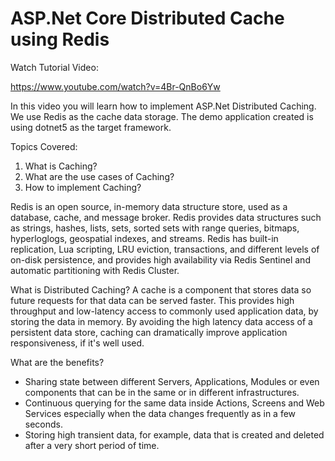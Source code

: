 # ASP.Net Core Distributed Cache using Redis

Watch Tutorial Video:

https://www.youtube.com/watch?v=4Br-QnBo6Yw

In this video you will learn how to implement ASP.Net Distributed Caching. We use Redis as the cache data storage. The demo application created is using dotnet5 as the target framework.

Topics Covered:
1. What is Caching?
2. What are the use cases of Caching?
3. How to implement Caching?

Redis is an open source, in-memory data structure store, used as a database, cache, and message broker. Redis provides data structures such as strings, hashes, lists, sets, sorted sets with range queries, bitmaps, hyperloglogs, geospatial indexes, and streams. Redis has built-in replication, Lua scripting, LRU eviction, transactions, and different levels of on-disk persistence, and provides high availability via Redis Sentinel and automatic partitioning with Redis Cluster.

What is Distributed Caching?
A cache is a component that stores data so future requests for that data can be served faster. This provides high throughput and low-latency access to commonly used application data, by storing the data in memory.
By avoiding the high latency data access of a persistent data store, caching can dramatically improve application responsiveness, if it's well used.

What are the benefits?
- Sharing state between different Servers, Applications, Modules or even components that can be in the same or in different infrastructures.
- Continuous querying for the same data inside Actions, Screens and Web Services especially when the data changes frequently as in a few seconds.
- Storing high transient data, for example, data that is created and deleted after a very short period of time.
